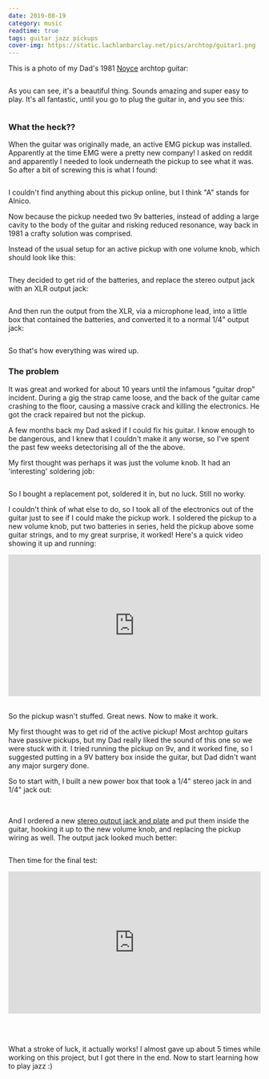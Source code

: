 ```yaml
---
date: 2019-08-19
category: music
readtime: true
tags: guitar jazz pickups
cover-img: https://static.lachlanbarclay.net/pics/archtop/guitar1.png
---
```

<p>This is a photo of my Dad's 1981 <a href="http://www.noyceguitars.com" target="_blank">Noyce</a> archtop guitar:</p>

<img data-src="https://static.lachlanbarclay.net/pics/archtop/guitar1.png" class="img-responsive lazyload" />

<p>As you can see, it's a beautiful thing. Sounds amazing and super easy to play. It's all fantastic, until you go to plug the guitar in, and you see this:</p>

<img data-src="https://static.lachlanbarclay.net/pics/archtop/xlr-output.png" class="img-responsive lazyload" />

<h3>What the heck??</h3>


<p>When the guitar was originally made, an active EMG pickup was installed. Apparently at the time EMG were a pretty new company! I asked on reddit and apparently I needed to look underneath the pickup to see what it was. So after a bit of screwing this is what I found:</p>

<img data-src="https://static.lachlanbarclay.net/pics/archtop/pickup-back.jpg" class="img-responsive lazyload" />

<p>I couldn't find anything about this pickup online, but I think "A" stands for Alnico. </p>
<p>
Now because the pickup needed two 9v batteries, instead of adding a large cavity to the body of the guitar and risking reduced resonance, way back in 1981 a crafty solution was comprised. </p>

<p>Instead of the usual setup for an active pickup with one volume knob, which should look like this:</p>

<img data-src="https://static.lachlanbarclay.net/pics/archtop/wiring-diagram1.png" class="img-responsive lazyload" />

<p>They decided to get rid of the batteries, and replace the stereo output jack with an XLR output jack:</p>

<img data-src="https://static.lachlanbarclay.net/pics/archtop/wiring-diagram2.png" class="img-responsive lazyload" />

<p>And then run the output from the XLR, via a microphone lead, into a little box that contained the batteries, and converted it to a normal 1/4" output jack:</p>

<img data-src="https://static.lachlanbarclay.net/pics/archtop/wiring-diagram3.png" class="img-responsive lazyload" />

<p>So that's how everything was wired up.</p>


<h3>The problem</h3>


<p>It was great and worked for about 10 years until the infamous "guitar drop" incident. During a gig the strap came loose, and the back of the guitar came crashing to the floor, causing a massive crack and killing the electronics. He got the crack repaired but not the pickup.</p>

<p>A few months back my Dad asked if I could fix his guitar. I know enough to be dangerous, and I knew that I couldn't make it any worse, so I've spent the past few weeks detectorising all of the the above.</p>

<p>My first thought was perhaps it was just the volume knob. It had an 'interesting' soldering job:</p>

<img data-src="https://static.lachlanbarclay.net/pics/archtop/volume-knob-wiring.jpg" class="img-responsive lazyload" />

<p>So I bought a replacement pot, soldered it in, but no luck. Still no worky.</p>

<p>I couldn't think of what else to do, so I took all of the electronics out of the guitar just to see if I could make the pickup work. I soldered the pickup to a new volume knob, put two batteries in series, held the pickup above some guitar strings, and to my great surprise, it worked! Here's a quick video showing it up and running:</p>

<style>.embed-container { position: relative; padding-bottom: 56.25%; height: 0; overflow: hidden; max-width: 100%; } .embed-container iframe, .embed-container object, .embed-container embed { position: absolute; top: 0; left: 0; width: 100%; height: 100%; }</style><div class='embed-container'><iframe src='https://www.youtube.com/embed/f703nLXr4rY' frameborder='0' allowfullscreen></iframe></div>

<br />
<p>So the pickup wasn't stuffed. Great news. Now to make it work.</p>

<p>My first thought was to get rid of the active pickup! Most archtop guitars have passive pickups, but my Dad really liked the sound of this one so we were stuck with it. I tried running the pickup on 9v, and it worked fine, so I suggested putting in a 9V battery box inside the guitar, but Dad didn't want any major surgery done.</p>

<p>So to start with, I built a new power box that took a 1/4" stereo jack in and 1/4" jack out:</p>

<img data-src="https://static.lachlanbarclay.net/pics/archtop/newbox.png" class="img-responsive lazyload" />
<img data-src="https://static.lachlanbarclay.net/pics/archtop/powerbox2.jpg" class="img-responsive lazyload" />
<img data-src="https://static.lachlanbarclay.net/pics/archtop/newbox2.png" class="img-responsive lazyload" />

<p>And I ordered a new <a target="_blank"  href="https://luthiersupplies.com.au/les-paul-style-jack-plates">stereo output jack and plate</a> and put them inside the guitar, hooking it up to the new volume knob, and replacing the pickup wiring as well. The output jack looked much better: </p>

<img data-src="https://static.lachlanbarclay.net/pics/archtop/new-output-jack.jpg" class="img-responsive lazyload" />

<p>Then time for the final test:</p>

<style>.embed-container { position: relative; padding-bottom: 56.25%; height: 0; overflow: hidden; max-width: 100%; } .embed-container iframe, .embed-container object, .embed-container embed { position: absolute; top: 0; left: 0; width: 100%; height: 100%; }</style><div class='embed-container'><iframe src='https://www.youtube.com/embed/n6yWGZISJzQ' frameborder='0' allowfullscreen></iframe></div>
<br /><br />
<p>What a stroke of luck, it actually works! I almost gave up about 5 times while working on this project, but I got there in the end. Now to start learning how to play jazz :) </p>